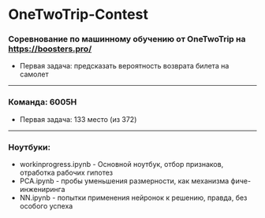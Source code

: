 # OneTwoTrip-Contest
### Соревнование по машинному обучению от OneTwoTrip на https://boosters.pro/
- Первая задача: предсказать вероятность возврата билета на самолет
---
### Команда: 6005H
- Первая задача: 133 место (из 372)
---
### Ноутбуки:
- workinprogress.ipynb - Основной ноутбук, отбор признаков, отработка рабочих гипотез
- PCA.ipynb - пробы уменьшения размерности, как механизма фиче-инжениринга
- NN.ipynb - попытки применения нейронок к решению, правда, без особого успеха
